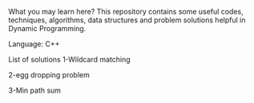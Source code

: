 What you may learn here?
This repository contains some useful codes, techniques, algorithms, data structures and problem solutions helpful in Dynamic Programming.

Language: C++

List of solutions
1-Wildcard matching

2-egg dropping problem

3-Min path sum 

